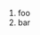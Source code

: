 ﻿<properties
	pageTitle="Deployment"
	description="bla bla bla"
	slug="deployment"
	order="600"
	keywords="css, html, javascript"
/>

1. foo
2. bar